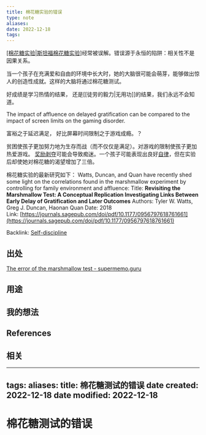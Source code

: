 ```yaml
---
title: 棉花糖实验的错误 
type: note
aliases: 
date: 2022-12-18
tags: 
---
```


[[棉花糖实验|斯坦福棉花糖实验]](https://en.wikipedia.org/wiki/Stanford_marshmallow_experiment)经常被误解。错误源于永恒的陷阱：相关性不是因果关系。

当一个孩子在充满爱和自由的环境中长大时，她的大脑很可能会萌芽，能够做出惊人的创造性成就。这样的大脑将通过棉花糖测试。

好成绩是学习热情的结果， 还是[[徒劳的毅力|无用功]]的结果，我们永远不会知道。

The impact of affluence on delayed gratification can be compared to the impact of screen limits on the gaming disorder.

富裕之于延迟满足， 好比屏幕时间限制之于游戏成瘾。？ 

贫困使孩子更加努力地为生存而战（而不仅仅是满足）。对游戏的限制使孩子更加热爱游戏。
[奖励剥夺](https://supermemo.guru/wiki/Reward_deprivation "奖励剥夺")可能会导致痴迷。一个孩子可能表现出良好[自律](https://supermemo.guru/wiki/Self-discipline "自律")，但在实验后却使她对棉花糖的渴望增加了三倍。

棉花糖实验的最新研究如下：
Watts, Duncan, and Quan have recently shed some light on the correlations found in the marshmallow experiment by controlling for family environment and affluence:
Title: **Revisiting the Marshmallow Test: A Conceptual Replication Investigating Links Between Early Delay of Gratification and Later Outcomes**
Authors: Tyler W. Watts, Greg J. Duncan, Haonan Quan
Date: 2018
Link: [https://journals.sagepub.com/doi/pdf/10.1177/0956797618761661](https://journals.sagepub.com/doi/pdf/10.1177/0956797618761661)

Backlink: [Self-discipline](https://supermemo.guru/wiki/Self-discipline "Self-discipline")

## 出处
[The error of the marshmallow test - supermemo.guru](https://supermemo.guru/wiki/The_error_of_the_marshmallow_test)


## 用途




## 我的想法



## References



## 相关

---
tags: 
aliases: 
title: 棉花糖测试的错误
date created: 2022-12-18
date modified: 2022-12-18
---

# 棉花糖测试的错误
